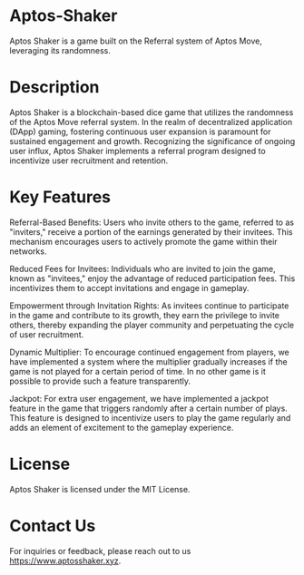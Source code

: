 # Aptos-Shaker
Aptos Shaker is a game built on the Referral system of Aptos Move, leveraging its randomness.

# Description
Aptos Shaker is a blockchain-based dice game that utilizes the randomness of the Aptos Move referral system. In the realm of decentralized application (DApp) gaming, fostering continuous user expansion is paramount for sustained engagement and growth. Recognizing the significance of ongoing user influx, Aptos Shaker implements a referral program designed to incentivize user recruitment and retention.

# Key Features
Referral-Based Benefits: Users who invite others to the game, referred to as "inviters," receive a portion of the earnings generated by their invitees. This mechanism encourages users to actively promote the game within their networks.

Reduced Fees for Invitees: Individuals who are invited to join the game, known as "invitees," enjoy the advantage of reduced participation fees. This incentivizes them to accept invitations and engage in gameplay.

Empowerment through Invitation Rights: As invitees continue to participate in the game and contribute to its growth, they earn the privilege to invite others, thereby expanding the player community and perpetuating the cycle of user recruitment.

Dynamic Multiplier: To encourage continued engagement from players, we have implemented a system where the multiplier gradually increases if the game is not played for a certain period of time. In no other game is it possible to provide such a feature transparently.

Jackpot: For extra user engagement, we have implemented a jackpot feature in the game that triggers randomly after a certain number of plays. This feature is designed to incentivize users to play the game regularly and adds an element of excitement to the gameplay experience.

# License
Aptos Shaker is licensed under the MIT License.

# Contact Us
For inquiries or feedback, please reach out to us https://www.aptosshaker.xyz.
 
